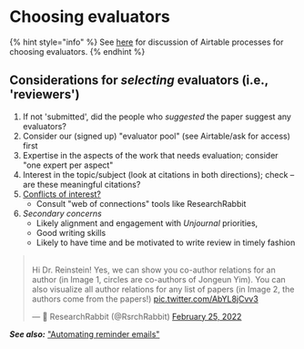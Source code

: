 # Choosing evaluators

{% hint style="info" %}
See [here](https://docs.google.com/document/d/1GdQsfXUjtAsKiYkJ8Z59MZf-ri8\_1ytEU1Tdi8uWaV8/edit#heading=h.ymkhnxb0cfxe) for discussion of Airtable processes for choosing evaluators.
{% endhint %}

## Considerations for _selecting_ evaluators (i.e., 'reviewers')

1. If not 'submitted', did the people who _suggested_ the paper suggest any evaluators?
2. Consider our (signed up) "evaluator pool" (see Airtable/ask for access) first
3. Expertise in the aspects of the work that needs evaluation; consider "one expert per aspect"
4. Interest in the topic/subject (look at citations in both directions); check – are these meaningful citations?
5. [Conflicts of interest?](avoiding-coi.md)
   * Consult "web of connections" tools like ResearchRabbit
6. _Secondary concerns_
   * Likely alignment and engagement with _Unjournal_ priorities,
   * Good writing skills
   * Likely to have time and be motivated to write review in timely fashion

> \
> Hi Dr. Reinstein! Yes, we can show you co-author relations for an author (in Image 1, circles are co-authors of Jongeun Yim). You can also visualize all author relations for any list of papers (in Image 2, the authors come from the papers!) [pic.twitter.com/AbYL8jCvv3](https://t.co/AbYL8jCvv3)
>
> — 🐰 ResearchRabbit (@RsrchRabbit) [February 25, 2022](https://twitter.com/RsrchRabbit/status/1497005389799297026?ref\_src=twsrc%5Etfw)

_**See also:**_ ["Automating reminder emails"](../../../tech-tools-and-resources/other-tech-and-tools/#automating-reminder-response-emails)
